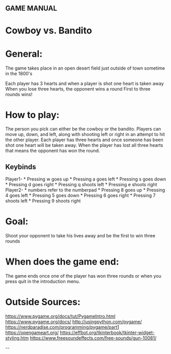 ## GAME MANUAL
# Cowboy vs. Bandito

# General:
  The game takes place in an open desert field just outside of town sometime in the 1800's
  
  Each player has 3 hearts and when a player is shot one heart is taken away
  When you lose three hearts, the opponent wins a round
  First to three rounds wins!

# How to play:
  The person you pick can either be the cowboy or the bandito. Players can move up, down, and left, along with shooting left or right in an attempt to hit the other player. Each player has three hearts and once someone has been shot one heart will be taken away. When the player has lost all three hearts that means the opponent has won the round.
  
 Keybinds
 --
   Player1-
    * Pressing w goes up
    * Pressing a goes left
    * Pressing s goes down
    * Pressing d goes right
    * Pressing q shoots left
    * Pressing e shoots right
   Player2-
    * numbers refer to the numberpad
    * Pressing 8 goes up
    * Pressing 4 goes left
    * Pressing 5 goes down
    * Pressing 6 goes right
    * Pressing 7 shoots left
    * Pressing 9 shoots right

# Goal:
  Shoot your opponent to take  his lives away and be the first to win three rounds 

# When does the game end:
  The game ends once one of the player has won three rounds or when you press quit in the introduction menu.
  
# Outside Sources:
  https://www.pygame.org/docs/tut/PygameIntro.html
  https://www.pygame.org/docs/
  http://usingpython.com/pygame/
  https://nerdparadise.com/programming/pygame/part1
  https://opengameart.org/
  https://effbot.org/tkinterbook/tkinter-widget-styling.htm
  https://www.freesoundeffects.com/free-sounds/gun-10081/


  
  
--
